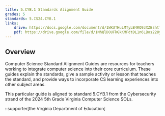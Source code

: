 ```yaml
---
title: 5.CYB.1 Standards Alignment Guide
grades: 5
standards: 5.CS24.CYB.1
links:
    drive: https://docs.google.com/document/d/1WKUTHuLMTyLB4RQ93XZBshtfxO6lhuPnl_AYa0UPqjw/edit?usp=drive_link
    pdf: https://drive.google.com/file/d/1NhQlDOUFkGkKMFdtDL1n6LBos22Uyt7-/view?usp=drive_link
---
```


## Overview

Computer Science Standard Alignment Guides are resources for teachers working to integrate computer science into their core curriculum. These guides explain the standards, give a sample activity or lesson that teaches the standard, and provide ways to incorporate CS learning experiences into other subject areas. 

This particular guide is aligned to standard 5.CYB.1 from the Cybersecurity strand of the 2024 5th Grade Virginia Computer Science SOLs.

::supporter[the Virginia Department of Education]